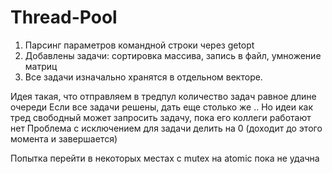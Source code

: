 # Thread-Pool

1. Парсинг параметров командной строки через getopt 
2. Добавлены задачи: сортировка массива, запись в файл, умножение матриц
3. Все задачи изначально хранятся в отдельном векторе.

Идея такая, что отправляем в тредпул количество задач равное длине очереди
Если все задачи решены, дать еще столько же ..
Но идеи как тред свободный может запросить задачу, пока его коллеги работают нет 
Проблема с исключением для задачи делить на 0 (доходит до этого момента и завершается)

Попытка перейти в некоторых местах с mutex на atomic<bool>  пока не удачна
